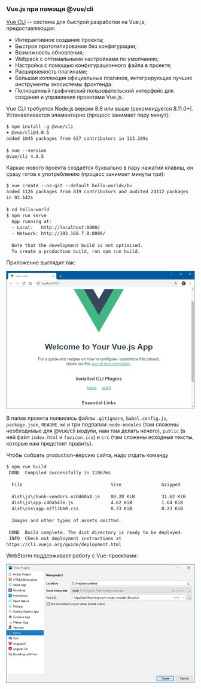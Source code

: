 ### Vue.js при помощи @vue/cli

[Vue CLI](https://cli.vuejs.org/) -- система для быстрой разработки на Vue.js, предоставляющая:

* Интерактивное создание проекта;
* Быстрое прототипирование без конфигурации;
* Возможность обновления;
* Webpack с оптимальными настройками по умолчанию;
* Настройка с помощью конфигурационного файла в проекте;
* Расширяемость плагинами;
* Большая коллекция официальных плагинов, интегрирующих лучшие инструменты экосистемы фронтенда.
* Полноценный графический пользовательский интерфейс для создания и управления проектами Vue.js.

Vue CLI требуется Node.js версии 8.9 или выше (рекомендуется 8.11.0+). Устанавливается элементарно (процесс занимает пару минут):

```
$ npm install -g @vue/cli
+ @vue/cli@4.0.5
added 1045 packages from 627 contributors in 113.289s

$ vue --version
@vue/cli 4.0.5
```

Каркас нового проекта создаётся буквально в пару нажатий клавиш, он сразу готов к употреблению (процесс занимает минуты три):

```
$ vue create --no-git --default hello-world</b>
added 1126 packages from 819 contributors and audited 24112 packages in 92.142s

$ cd hello-world
$ npm run serve
  App running at:
  - Local:   http://localhost:8080/
  - Network: http://192.168.7.9:8080/

  Note that the development build is not optimized.
  To create a production build, run npm run build.
```

Приложение выглядит так:

![vue-cli-1](img/vue-cli-1.png)

В папке проекта появились файлы `.gitignore`, `babel.config.js`, `package.json`, `README.md` и три подпапки: `node-modules` (там сложены необходимые для @vue/cli модули, нам там делать нечего), `public` (в ней файл `index.html` и `favicon.ico`) и `src` (там сложены исходные тексты, которые нам предстоит править).

Чтобы собрать production-версию сайта, надо отдать команду

```
$ npm run build
 DONE  Compiled successfully in 11067ms                                                                                                                                       

  File                                 Size               Gzipped

  dist\js\chunk-vendors.e2d460a4.js    88.28 KiB          31.62 KiB
  dist\js\app.c40a547e.js              4.62 KiB           1.64 KiB
  dist\css\app.e2713bb0.css            0.33 KiB           0.23 KiB

  Images and other types of assets omitted.

 DONE  Build complete. The dist directory is ready to be deployed.
 INFO  Check out deployment instructions at https://cli.vuejs.org/guide/deployment.html
```

WebStorm поддерживает работу с Vue-проектами:

![vue-cli-2](img/vue-cli-2.png)